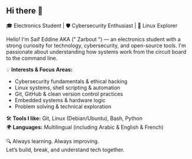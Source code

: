 ## Hi there 👋

<!--
**ZriibT/Zriibt** is a ✨ _special_ ✨ repository because its `README.md` (this file) appears on your GitHub profile.

Here are some ideas to get you started:

- 🔭 I’m currently working on ...
- 🌱 I’m currently learning ...
- 👯 I’m looking to collaborate on ...
- 🤔 I’m looking for help with ...
- 💬 Ask me about ...
- 📫 How to reach me: ...
- 😄 Pronouns: ...
- ⚡ Fun fact: ...
-->


🎓 Electronics Student | 🛡️ Cybersecurity Enthusiast | 🐧 Linux Explorer

Hello! I'm Saif Eddine AKA (" Zarbout ") — an electronics student with a strong curiosity for technology, cybersecurity, and open-source tools. I'm passionate about understanding how systems work from the circuit board to the command line.

💡 **Interests & Focus Areas:**
- Cybersecurity fundamentals & ethical hacking
- Linux systems, shell scripting & automation
- Git, GitHub & clean version control practices
- Embedded systems & hardware logic
- Problem solving & technical exploration

🛠️ **Tools I like:** Git, Linux (Debian/Ubuntu), Bash, Python  
🌍 **Languages:** Multilingual (including Arabic & English & French)

🔍 Always learning. Always improving.  
Let’s build, break, and understand tech together.
